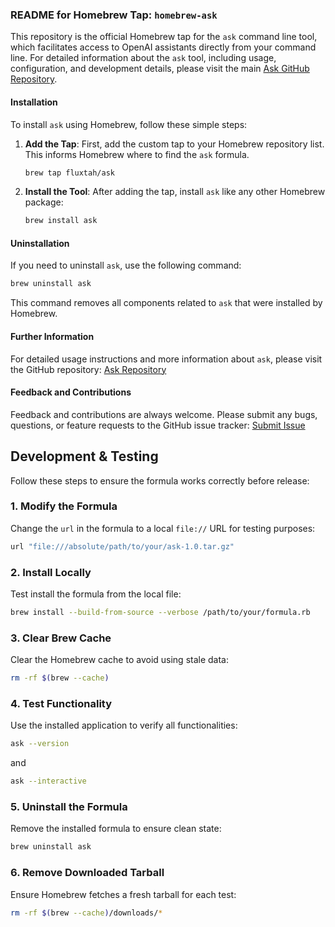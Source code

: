 ### README for Homebrew Tap: `homebrew-ask`

This repository is the official Homebrew tap for the `ask` command line tool, which facilitates access to OpenAI assistants directly from your command line. For detailed information about the `ask` tool, including usage, configuration, and development details, please visit the main [Ask GitHub Repository](https://github.com/fluxtah/ask).

#### Installation

To install `ask` using Homebrew, follow these simple steps:

1. **Add the Tap**:
   First, add the custom tap to your Homebrew repository list. This informs Homebrew where to find the `ask` formula.
   ```bash
   brew tap fluxtah/ask
   ```

2. **Install the Tool**:
   After adding the tap, install `ask` like any other Homebrew package:
   ```bash
   brew install ask
   ```

#### Uninstallation

If you need to uninstall `ask`, use the following command:
```bash
brew uninstall ask
```

This command removes all components related to `ask` that were installed by Homebrew.

#### Further Information

For detailed usage instructions and more information about `ask`, please visit the GitHub repository:
[Ask Repository](https://github.com/fluxtah/ask)

#### Feedback and Contributions

Feedback and contributions are always welcome. Please submit any bugs, questions, or feature requests to the GitHub issue tracker:
[Submit Issue](https://github.com/fluxtah/ask/issues)

## Development & Testing
Follow these steps to ensure the formula works correctly before release:

### 1. Modify the Formula
Change the `url` in the formula to a local `file://` URL for testing purposes:
```ruby
url "file:///absolute/path/to/your/ask-1.0.tar.gz"
```

### 2. Install Locally
Test install the formula from the local file:
```bash
brew install --build-from-source --verbose /path/to/your/formula.rb
```

### 3. Clear Brew Cache
Clear the Homebrew cache to avoid using stale data:
```bash
rm -rf $(brew --cache)
```

### 4. Test Functionality
Use the installed application to verify all functionalities:
```bash
ask --version
```

and

```bash
ask --interactive
```

### 5. Uninstall the Formula
Remove the installed formula to ensure clean state:
```bash
brew uninstall ask
```

### 6. Remove Downloaded Tarball
Ensure Homebrew fetches a fresh tarball for each test:
```bash
rm -rf $(brew --cache)/downloads/*
```
